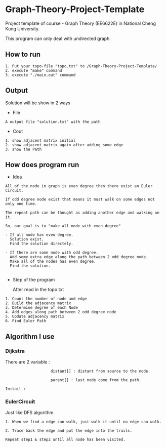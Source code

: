 # Graph-Theory-Project-Template
Project template of course - Graph Theory (EE6622E) in National Cheng Kung University.

This program can only deal with undirected graph.

## How to run

```
1. Put your topo-file "topo.txt" to /Graph-Theory-Project-Template/
2. execute "make" command
3. execute "./main.out" command
```



## Output

Solution will be show in 2 ways

* File
```
A output file "solution.txt" with the path
```

* Cout
```
1. show adjacent matrix initial
2. show adjacent matrix again after adding some edge
3. show the Path
```
## How does program run

* Idea
```
All of the node in graph is even degree then there exist an Euler Circuit.

If odd degree node exist that means it must walk on some edges not only one time.

The repeat path can be thought as adding another edge and walking on it.

So, our goal is to "make all node with even degree"

- If all node has even degree. 
  Solution exist.
  Find the solution directely.

- If there are some node with odd degree. 
  Add some extra edge along the path between 2 odd degree node.
  Make all of the nodes has even degree.
  Find the solution.
  
```

* Step of the program

  After read in the topo.txt
```
1. Count the number of node and edge
2. Build the adjacency matrix
3. Determine degree of each Node
4. Add edges along path between 2 odd degree node 
5. Update adjacency matrix
6. Find Euler Path
```
## Algorithm I use

### Dijkstra

There are 2 variable :

                        distant[] : distant from source to the node.

                        parent[] : last node come from the path.
                        
```
Initail : 
```

### EulerCircuit
Just like DFS algorithm.
```
1. When we find a edge can walk, just walk it until no edge can walk.

2. Trace back the edge and put the edge into the trails.

Repeat step1 & step2 until all node has been visited.
```
